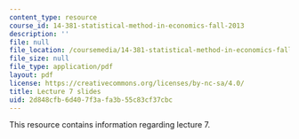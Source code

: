 ```yaml
---
content_type: resource
course_id: 14-381-statistical-method-in-economics-fall-2013
description: ''
file: null
file_location: /coursemedia/14-381-statistical-method-in-economics-fall-2013/2d848cfb6d407f3afa3b55c83cf37cbc_MIT14_381F13_lec7.pdf
file_size: null
file_type: application/pdf
layout: pdf
license: https://creativecommons.org/licenses/by-nc-sa/4.0/
title: Lecture 7 slides
uid: 2d848cfb-6d40-7f3a-fa3b-55c83cf37cbc
---
```

This resource contains information regarding lecture 7.
